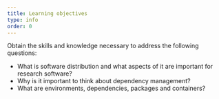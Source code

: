 ```yaml
---
title: Learning objectives
type: info
order: 0
---
```


Obtain the skills and knowledge necessary to address the following questions:
- What is software distribution and what aspects of it are important for research software?
- Why is it important to think about dependency management?
- What are environments, dependencies, packages and containers?